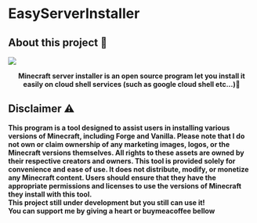 # EasyServerInstaller
<h2>About this project 🥷</h2>
<img src="https://external-content.duckduckgo.com/iu/?u=https%3A%2F%2Fclipartcraft.com%2Fimages%2Fminecraft-logo-png.png&f=1&nofb=1&ipt=57b24ae516b4bb5065e5830770947ef9bcda0dad05276bfa2e4f4c7e757ac2e4&ipo=images" align=center>
<p align=center>
  <b>Minecraft server installer is an open source program let you install it easily on cloud shell services (such as google cloud shell etc...)👾</b>
</p>
<h2>Disclaimer ⚠️</h2>
<p><b>This program is a tool designed to assist users in installing various versions of Minecraft, including Forge and Vanilla. Please note that I do not own or claim ownership of any marketing images, logos, or the Minecraft versions themselves. All rights to these assets are owned by their respective creators and owners. This tool is provided solely for convenience and ease of use. It does not distribute, modify, or monetize any Minecraft content. Users should ensure that they have the appropriate permissions and licenses to use the versions of Minecraft they install with this tool.<b>
<br>This project still under development but you still can use it!
<br>You can support me by giving a heart or buymeacoffee bellow</p>
